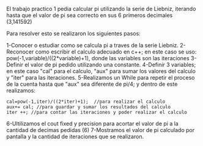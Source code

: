El trabajo practico 1 pedia calcular pi utilizando la serie de Liebniz, iterando hasta que el valor de pi sea correcto en sus 6 primeros decimales (3,141592)

Para resolver esto se realizaron los siguientes pasos:

1-Conocer o estudiar como se calcula pi a traves de la serie Liebniz.
2-Reconocer como escribir el calculo adecuado en c++; en este caso se uso: pow(-1,variable)/((2*variable)+1), donde las variables son las iteraciones
3-Definir el valor de pi pedido utilizando una constante.
4-Definir 3 variables; en este caso "cal" para el calculo, "aux" para sumar los valores del calculo y "iter" para las iteraciones.
5-Realizamos un While para repetir el proceso de la cuenta hasta que "aux" sea diferente de pi/4; y dentro de este realizamos:

    cal=pow(-1,iter)/((2*iter)+1);  //para realizar el calculo
    aux+= cal; //para guardar y sumar los resultados del calculo
    iter ++; //para contar las iteraciones y poder realizar el calculo

6-Ultilizamos el cout fixed y precision para acortar el valor de pi a la cantidad de decimas pedidas (6)
7-Mostramos el valor de pi calculado por pantalla y la cantidad de iteraciones que se realizaron.
